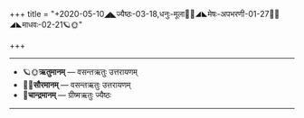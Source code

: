 +++
title = "+2020-05-10◢◣ज्यैष्ठः-03-18,धनुः-मूला🌛🌌◢◣मेषः-अपभरणी-01-27🌌🌞◢◣माधवः-02-21🪐🌞"

+++
___________________
- 🪐🌞**ऋतुमानम्** — वसन्तऋतुः उत्तरायणम्
- 🌌🌞**सौरमानम्** — वसन्तऋतुः उत्तरायणम्
- 🌛**चान्द्रमानम्** — ग्रीष्मऋतुः ज्यैष्ठः
___________________

